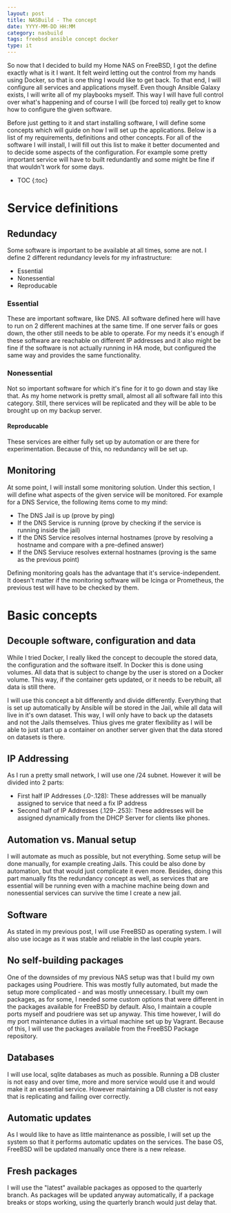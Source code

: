 ```yaml
---
layout:	post
title: NASBuild - The concept
date: YYYY-MM-DD HH:MM
category: nasbuild
tags: freebsd ansible concept docker
type: it
---
```


So now that I decided to build my Home NAS on FreeBSD, I got the define exactly what is it I want. It felt weird letting out the control from my hands using Docker, so that is one thing I would like to get back. To that end, I will configure all services and applications myself. Even though Ansible Galaxy exists, I will write all of my playbooks myself. This way I will have full control over what's happening and of course I will (be forced to) really get to know how to configure the given software.

Before just getting to it and start installing software, I will define some concepts which will guide on how I will set up the applications. Below is a list of my requirements, definitions and other concepts. For all of the software I will install, I will fill out this list to make it better documented and to decide some aspects of the configuration. For example some pretty important service will have to built redundantly and some might be fine if that wouldn't work for some days.

* TOC
{:toc}

# Service definitions

## Redundacy
Some software is important to be available at all times, some are not. I define 2 different redundancy levels for my infrastructure:
* Essential
* Nonessential
* Reproducable

### Essential
These are important software, like DNS. All software defined here will have to run on 2 different machines at the same time. If one server fails or goes down, the other still needs to be able to operate. For my needs it's enough if these software are reachable on different IP addresses and it also might be fine if the software is not actually running in HA mode, but configured the same way and provides the same functionality.

### Nonessential
Not so important software for which it's fine for it to go down and stay like that. As my home network is pretty small, almost all all software fall into this category. Still, there services will be replicated and they will be able to be brought up on my backup server.

#### Reproducable
These services are either fully set up by automation or are there for experimentation. Because of this, no redundancy will be set up.

## Monitoring
At some point, I will install some monitoring solution. Under this section, I will define what aspects of the given service will be monitored. For example for a DNS Service, the following items come to my mind:
- The DNS Jail is up (prove by ping)
- If the DNS Service is running (prove by checking if the service is running inside the jail)
- If the DNS Service resolves internal hostnames (prove by resolving a hostname and compare with a pre-defined answer)
- If the DNS Serviuce resolves external hostnames (proving is the same as the previous point)

Defining monitoring goals has the advantage that it's service-independent. It doesn't matter if the monitoring software will be Icinga or Prometheus, the previous test will have to be checked by them.

# Basic concepts

## Decouple software, configuration and data
While I tried Docker, I really liked the concept to decouple the stored data, the configuration and the software itself. In Docker this is done using volumes. All data that is subject to change by the user is stored on a Docker volume. This way, if the container gets updated, or it needs to be rebuilt, all data is still there.

I will use this concept a bit differently and divide differently. Everything that is set up automatically by Ansible will be stored in the Jail, while all data will live in it's own dataset. This way, I will only have to back up the datasets and not the Jails themselves. Thius gives me grater flexibility as I will be able to just start up a container on another server given that the data stored on datasets is there.

## IP Addressing
As I run a pretty small network, I will use one /24 subnet. However it will be divided into 2 parts:
- First half IP Addresses (.0-.128): These addresses will be manually assigned to service that need a fix IP address
- Second half of IP Addresses (.129-.253): These addresses will be assigned dynamically from the DHCP Server for clients like phones.

## Automation vs. Manual setup
I will automate as much as possible, but not everything. Some setup will be done manually, for example creating Jails. This could be also done by automation, but that would just complicate it even more. Besides, doing this part manually fits the redundancy concept as well, as services that are essential will be running even with a machine machine being down and nonessential services can survive the time I create a new jail.

## Software
As stated in my previous post, I will use FreeBSD as operating system. I will also use iocage as it was stable and reliable in the last couple years.

## No self-building packages
One of the downsides of my previous NAS setup was that I build my own packages using Poudriere. This was mostly fully automated, but made the setup more complicated - and was mostly unnecessary. I built my own packages, as for some, I needed some custom options that were different in the packages available for FreeBSD by default. Also, I maintain a couple ports myself and poudriere was set up anyway. This time however, I will do my port maintenance duties in a virtual machine set up by Vagrant. Because of this, I will use the packages available from the FreeBSD Package repository.

## Databases
I will use local, sqlite databases as much as possible. Running a DB cluster is not easy and over time, more and more service would use it and would make it an essential service. However maintaining a DB cluster is not easy that is replicating and failing over correctly.

## Automatic updates
As I would like to have as little maintenance as possible, I will set up the system so that it performs automatic updates on the services. The base OS, FreeBSD will be updated manually once there is a new release.

## Fresh packages
I will use the "latest" available packages as opposed to the quarterly branch. As packages will be updated anyway automatically, if a package breaks or stops working, using the quarterly branch would just delay that.
